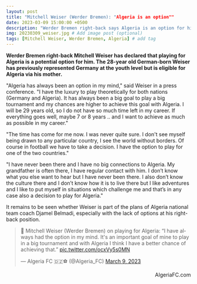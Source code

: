 ```yaml
---
layout: post
title: "Mitchell Weiser (Werder Bremen): "Algeria is an option""
date: 2023-03-09 15:00:00 +0500
description: "Werder Bremen right-back says Algeria is an option for him" # Add post description (optional)
img: 20230309_weiser.jpg # Add image post (optional)
tags: [Mitchell Weiser, Werder Bremen, Algeria] # add tag
---
```

**Werder Bremen right-back Mitchell Weiser has declared that playing for Algeria is a potential option for him. The 28-year old German-born Weiser has previously represented Germany at the youth level but is eligible for Algeria via his mother.**

"Algeria has always been an option in my mind," said Weiser in a press conference. "I have the luxury to play theoretically for both nations (Germany and Algeria). It has always been a big goal to play a big tournament and my chances are higher to achieve this goal with Algeria. I will be 29 years old, so I do not have so much time left in my career. If everything goes well, maybe 7 or 8 years .. and I want to achieve as much as possible in my career." 

"The time has come for me now. I was never quite sure. I don't see myself being drawn to any particular country, I see the world without borders. Of course in football we have to take a decision. I have the option to play for one of the two countries."

"I have never been there and I have no big connections to Algeria. My grandfather is often there, I have regular contact with him. I don’t know what you else want to hear but I have never been there. I also don’t know the culture there and I don’t know how it is to live there but I like adventures and I like to put myself in situations which challenge me and that’s in any case also a decision to play for Algeria."

It remains to be seen whether Weiser is part of the plans of Algeria national team coach Djamel Belmadi, especially with the lack of options at his right-back position.

<blockquote class="twitter-tweet"><p lang="en" dir="ltr">💬 Mitchell Weiser (Werder Bremen) on playing for Algeria: “I have always had the option in my mind. It&#39;s an important goal of mine to play in a big tournament and with Algeria I think I have a better chance of achieving that.” <a href="https://t.co/ocxVy5s0MN">pic.twitter.com/ocxVy5s0MN</a></p>&mdash; Algeria FC 🇩🇿⚽️ (@Algeria_FC) <a href="https://twitter.com/Algeria_FC/status/1633880137811755016?ref_src=twsrc%5Etfw">March 9, 2023</a></blockquote> <script async src="https://platform.twitter.com/widgets.js" charset="utf-8"></script>

<p style="text-align:right">AlgeriaFC.com</p>
